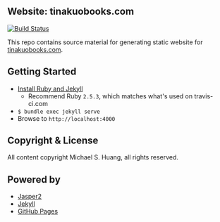 ## Website: tinakuobooks.com

[![Build Status](https://travis-ci.com/mhuang74-blog/tinakuobooks.svg?branch=master)](https://travis-ci.com/github/mhuang74-blog/tinakuobooks)

This repo contains source material for generating static website for [tinakuobooks.com](https://www.tinakuobooks.com).

## Getting Started

* [Install Ruby and Jekyll](https://jekyllrb.com/docs/installation/macos/)
  * Recommend Ruby `2.5.3`, which matches what's used on travis-ci.com
* `$ bundle exec jekyll serve`
* Browse to `http://localhost:4000`

## Copyright & License

All content copyright Michael S. Huang, all rights reserved.


## Powered by

* [Jasper2](https://github.com/jekyller/jasper2)
* [Jekyll](https://jekyllrb.com/)
* [GitHub Pages](https://pages.github.com/)


